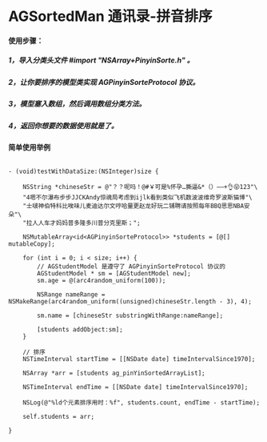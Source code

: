 # AGSortedMan 通讯录-拼音排序

#### 使用步骤：
##### 1，导入分类头文件 #import "NSArray+PinyinSorte.h" 。
##### 2，让你要排序的模型类实现 AGPinyinSorteProtocol 协议。
##### 3，模型塞入数组，然后调用数组分类方法。
##### 4，返回你想要的数据使用就是了。

#### 简单使用举例
```

- (void)testWithDataSize:(NSInteger)size {
    
    NSString *chineseStr = @"？？呢吗！@#￥可是%怀孕…撕逼&*（）——+👌😝123"\
    "4嗯不尔瀑布步步JJCKAndy惊魂局考虑到ijlk看到类似飞机数波波维奇罗波斯猫博"\
    "士啵神伯特科比唉味儿麦迪达尔文哼哈量更赵龙好玩二铺聘请按照每年BBQ思思NBA安朵"\
    "拉人人车才妈妈普多隆多川普分克里斯；";
    
    NSMutableArray<id<AGPinyinSorteProtocol>> *students = [@[] mutableCopy];
    
    for (int i = 0; i < size; i++) {
        // AGStudentModel 是遵守了 AGPinyinSorteProtocol 协议的
        AGStudentModel * sm = [AGStudentModel new];
        sm.age = @(arc4random_uniform(100));
        
        NSRange nameRange = NSMakeRange(arc4random_uniform((unsigned)chineseStr.length - 3), 4);
        
        sm.name = [chineseStr substringWithRange:nameRange];
        
        [students addObject:sm];
    }
    
    // 排序
    NSTimeInterval startTime = [[NSDate date] timeIntervalSince1970];
    
    NSArray *arr = [students ag_pinYinSortedArrayList];
    
    NSTimeInterval endTime = [[NSDate date] timeIntervalSince1970];
    
    NSLog(@"%ld个元素排序用时：%f", students.count, endTime - startTime);
    
    self.students = arr;
    
}

```
